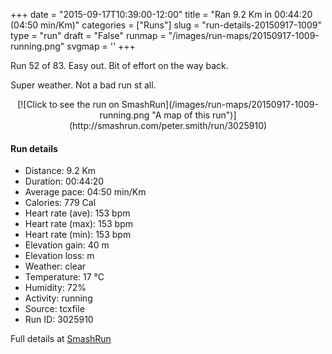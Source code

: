 +++
date = "2015-09-17T10:39:00-12:00"
title = "Ran 9.2 Km in 00:44:20 (04:50 min/Km)"
categories = ["Runs"]
slug = "run-details-20150917-1009"
type = "run"
draft = "False"
runmap = "/images/run-maps/20150917-1009-running.png"
svgmap = '<polyline points="0 53, 2 56, 2 58, 3 58, 13 48, 18 46, 21 45, 27 47, 30 44, 30 42, 32 41, 48 42, 51 44, 61 52, 68 54, 77 53, 86 51, 89 49, 97 50, 100 51, 97 50, 90 49, 86 51, 80 52, 69 54, 64 53, 60 51, 50 43, 44 42, 42 42, 35 42, 30 42, 30 44, 26 47, 21 44, 18 45, 12 48, 11 48, 11 49, 11 49, 10 51">'
+++

Run 52 of 83. Easy out. Bit of effort on the way back. 

Super weather. Not a bad run st all. 



<!--more-->

<center>
[![Click to see the run on SmashRun](/images/run-maps/20150917-1009-running.png "A map of this run")](http://smashrun.com/peter.smith/run/3025910)
</center>

#### Run details

* Distance: 9.2 Km
* Duration: 00:44:20
* Average pace: 04:50 min/Km
* Calories: 779 Cal
* Heart rate (ave): 153 bpm
* Heart rate (max): 153 bpm
* Heart rate (min): 153 bpm
* Elevation gain: 40 m
* Elevation loss:  m
* Weather: clear
* Temperature: 17 &deg;C
* Humidity: 72%
* Activity: running
* Source: tcxfile
* Run ID: 3025910

Full details at [SmashRun](http://smashrun.com/peter.smith/run/3025910)